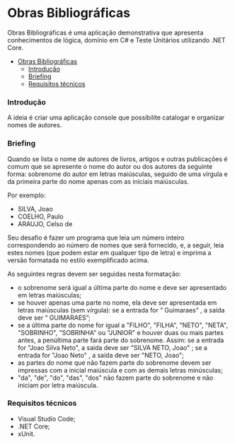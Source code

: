 
# Obras Bibliográficas

Obras Bibliográficas é uma aplicação demonstrativa que apresenta conhecimentos de lógica, domínio em C# e Teste Unitários utilizando .NET Core.

- [Obras Bibliográficas](https://github.com/fgouveia708/BibliographicalWorks#obras-bibliogr%C3%A1ficas)
    - [Introdução](https://github.com/fgouveia708/BibliographicalWorks#introdu%C3%A7%C3%A3o)
    - [Briefing](https://github.com/fgouveia708/BibliographicalWorks#briefing)
    - [Requisitos técnicos](https://github.com/fgouveia708/BibliographicalWorks#requisitos-t%C3%A9cnicos)

### Introdução

A ideia é criar uma aplicação console que possibilite catalogar e organizar nomes de autores.

### Briefing
                
Quando se lista o nome de autores de livros, artigos e outras publicações é comum que se apresente o nome do autor ou dos autores da seguinte forma: sobrenome do autor em letras maiúsculas, seguido de uma vírgula e da primeira parte do nome apenas com as iniciais maiúsculas.

Por exemplo:
* SILVA, Joao
* COELHO, Paulo
* ARAUJO, Celso de

Seu desafio é fazer um programa que leia um número inteiro correspondendo ao número de nomes que será fornecido, e, a seguir, leia estes nomes (que podem estar em qualquer tipo de letra) e imprima a versão formatada no estilo exemplificado acima.

As seguintes regras devem ser seguidas nesta formatação:
* o sobrenome será igual a última parte do nome e deve ser apresentado em letras maiúsculas;
* se houver apenas uma parte no nome, ela deve ser apresentada em letras maiúsculas (sem vírgula): se a entrada for “ Guimaraes” , a saída deve ser “ GUIMARAES”;
* se a última parte do nome for igual a "FILHO", "FILHA", "NETO", "NETA", "SOBRINHO", "SOBRINHA" ou "JUNIOR" e houver duas ou mais partes antes, a penúltima parte fará parte do sobrenome. Assim: se a entrada for "Joao Silva Neto", a saída deve ser "SILVA NETO, Joao" ; se a entrada for "Joao Neto" , a saída deve ser "NETO, Joao";
* as partes do nome que não fazem parte do sobrenome devem ser impressas com a inicial maiúscula e com as demais letras minúsculas;
* "da", "de", "do", "das", "dos" não fazem parte do sobrenome e não iniciam por letra maiúscula.

### Requisitos técnicos
                
- Visual Studio Code;
- .NET Core;
- xUnit.



